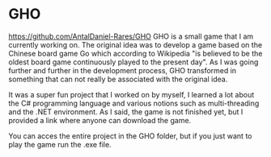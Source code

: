 # GHO

https://github.com/AntalDaniel-Rares/GHO 
GHO is a small game that I am currently working on. The original idea was to develop a game based on the Chinese board game Go which according to Wikipedia "is believed to be the oldest board game continuously played to the present day". As I was going further and further in the development process, GHO transformed in something that can not really be associated with the original idea.

It was a super fun project that I worked on by myself, I learned a lot about the C# programming language and various notions such as multi-threading and the .NET environment. As I said, the game is not finished yet, but I provided a link where anyone can download the game.

You can acces the entire project in the GHO folder, but if you just want to play the game run the .exe file.
